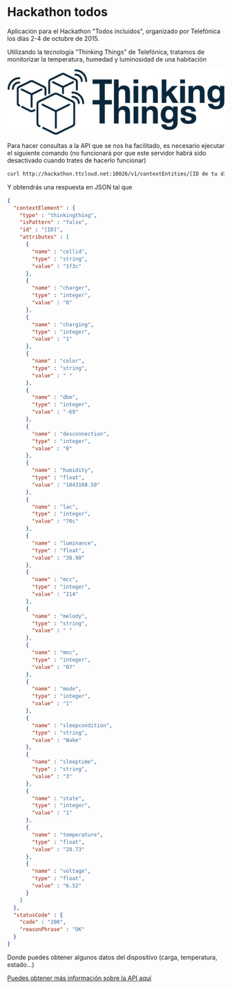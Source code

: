 # Hackathon todos
Aplicación para el Hackathon "Todos incluidos", organizado por Telefónica los días 2-4 de octubre
de 2015.

Utilizando la tecnología "Thinking Things" de Telefónica, tratamos de monitorizar la temperatura, humedad y luminosidad de una habitación

![](img_readme.jpg)

Para hacer consultas a la API que se nos ha facilitado, es necesario ejecutar el siguiente comando (no funcionará por que este servidor habrá sido desactivado cuando trates de hacerlo funcionar)

``` bash
curl http://hackathon.ttcloud.net:10026/v1/contextEntities/[ID de tu dispositivo] -s -S --header 'Accept: application/json' --header 'fiware-service: todosincluidos' --header 'x-auth-token: ' --header "fiware-servicepath: /iot"
```

Y obtendrás una respuesta en JSON tal que
```JSON
{
  "contextElement" : {
    "type" : "thinkingthing",
    "isPattern" : "false",
    "id" : "[ID]",
    "attributes" : [
      {
        "name" : "cellid",
        "type" : "string",
        "value" : "1f3c"
      },
      {
        "name" : "charger",
        "type" : "integer",
        "value" : "0"
      },
      {
        "name" : "charging",
        "type" : "integer",
        "value" : "1"
      },
      {
        "name" : "color",
        "type" : "string",
        "value" : " "
      },
      {
        "name" : "dbm",
        "type" : "integer",
        "value" : "-69"
      },
      {
        "name" : "desconnection",
        "type" : "integer",
        "value" : "0"
      },
      {
        "name" : "humidity",
        "type" : "float",
        "value" : "1043108.50"
      },
      {
        "name" : "lac",
        "type" : "integer",
        "value" : "70c"
      },
      {
        "name" : "luminance",
        "type" : "float",
        "value" : "38.90"
      },
      {
        "name" : "mcc",
        "type" : "integer",
        "value" : "214"
      },
      {
        "name" : "melody",
        "type" : "string",
        "value" : " "
      },
      {
        "name" : "mnc",
        "type" : "integer",
        "value" : "07"
      },
      {
        "name" : "mode",
        "type" : "integer",
        "value" : "1"
      },
      {
        "name" : "sleepcondition",
        "type" : "string",
        "value" : "Wake"
      },
      {
        "name" : "sleeptime",
        "type" : "string",
        "value" : "3"
      },
      {
        "name" : "state",
        "type" : "integer",
        "value" : "1"
      },
      {
        "name" : "temperature",
        "type" : "float",
        "value" : "28.73"
      },
      {
        "name" : "voltage",
        "type" : "float",
        "value" : "6.52"
      }
    ]
  },
  "statusCode" : {
    "code" : "200",
    "reasonPhrase" : "OK"
  }
}
```

Donde puedes obtener algunos datos del dispositivo (carga, temperatura, estado...)

[Puedes obtener más información sobre la API aquí](https://github.com/telefonicaid/fiware-orion)
